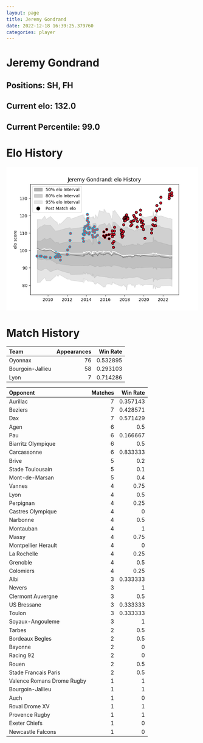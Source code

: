 ```yaml
---  
layout: page  
title: Jeremy Gondrand  
date: 2022-12-18 16:39:25.379760  
categories: player  
---
```

# Jeremy Gondrand

## Positions: SH, FH

## Current elo: 132.0

## Current Percentile: 99.0

# Elo History


![elo history](history_JeremyGondrand.png)
# Match History


| Team             |   Appearances |   Win Rate |
|:-----------------|--------------:|-----------:|
| Oyonnax          |            76 |   0.532895 |
| Bourgoin-Jallieu |            58 |   0.293103 |
| Lyon             |             7 |   0.714286 |

| Opponent                   |   Matches |   Win Rate |
|:---------------------------|----------:|-----------:|
| Aurillac                   |         7 |   0.357143 |
| Beziers                    |         7 |   0.428571 |
| Dax                        |         7 |   0.571429 |
| Agen                       |         6 |   0.5      |
| Pau                        |         6 |   0.166667 |
| Biarritz Olympique         |         6 |   0.5      |
| Carcassonne                |         6 |   0.833333 |
| Brive                      |         5 |   0.2      |
| Stade Toulousain           |         5 |   0.1      |
| Mont-de-Marsan             |         5 |   0.4      |
| Vannes                     |         4 |   0.75     |
| Lyon                       |         4 |   0.5      |
| Perpignan                  |         4 |   0.25     |
| Castres Olympique          |         4 |   0        |
| Narbonne                   |         4 |   0.5      |
| Montauban                  |         4 |   1        |
| Massy                      |         4 |   0.75     |
| Montpellier Herault        |         4 |   0        |
| La Rochelle                |         4 |   0.25     |
| Grenoble                   |         4 |   0.5      |
| Colomiers                  |         4 |   0.25     |
| Albi                       |         3 |   0.333333 |
| Nevers                     |         3 |   1        |
| Clermont Auvergne          |         3 |   0.5      |
| US Bressane                |         3 |   0.333333 |
| Toulon                     |         3 |   0.333333 |
| Soyaux-Angouleme           |         3 |   1        |
| Tarbes                     |         2 |   0.5      |
| Bordeaux Begles            |         2 |   0.5      |
| Bayonne                    |         2 |   0        |
| Racing 92                  |         2 |   0        |
| Rouen                      |         2 |   0.5      |
| Stade Francais Paris       |         2 |   0.5      |
| Valence Romans Drome Rugby |         1 |   1        |
| Bourgoin-Jallieu           |         1 |   1        |
| Auch                       |         1 |   0        |
| Roval Drome XV             |         1 |   1        |
| Provence Rugby             |         1 |   1        |
| Exeter Chiefs              |         1 |   0        |
| Newcastle Falcons          |         1 |   0        |